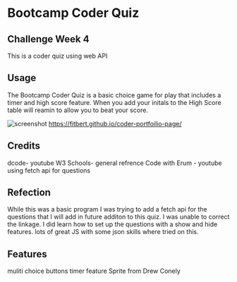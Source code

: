 # Bootcamp Coder Quiz

## Challenge Week 4

 This is a coder quiz using web API



## Usage

The Bootcamp Coder Quiz is a basic choice game for play that includes a timer and high score feature. When you add your initals to the High Score table will reamin to allow you to beat your score. 

![screenshot](assets/images/portfoilo-screenshot.png)
https://fitbert.github.io/coder-portfoilio-page/

## Credits

dcode- youtube
W3 Schools- general refrence
Code with Erum - youtube using fetch api for questions


## Refection

While this was a basic program I was trying to add a fetch api for the questions that I will add in future additon to this quiz. I was unable to correct the linkage. I did learn how to set up the questions with a show and hide features. lots of great JS with some json skills where tried on this. 


## Features

muliti choice buttons
timer feature
Sprite from Drew Conely
